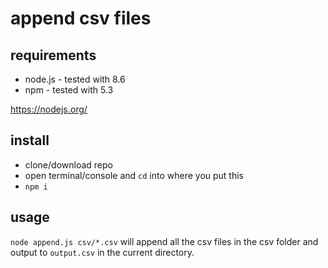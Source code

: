 # append csv files

## requirements

- node.js - tested with 8.6
- npm - tested with 5.3

https://nodejs.org/

## install

- clone/download repo
- open terminal/console and `cd` into where you put this
- `npm i`

## usage

`node append.js csv/*.csv` will append all the csv files in the csv folder and output to `output.csv` in the current directory.
